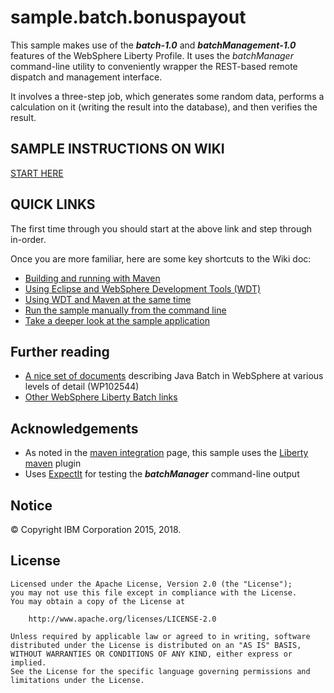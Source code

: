 # sample.batch.bonuspayout

This sample makes use of the ***batch-1.0*** and ***batchManagement-1.0*** features of the WebSphere Liberty Profile.
It uses the *batchManager* command-line utility to conveniently wrapper the REST-based remote dispatch and management interface.

It involves a three-step job, which generates some random data, performs a calculation on it (writing the result into the database), and then verifies the result.

## SAMPLE INSTRUCTIONS ON WIKI
[START HERE](https://github.com/WASdev/sample.batch.bonuspayout/wiki/)

## QUICK LINKS

The first time through you should start at the above link and step through in-order.

Once you are more familiar, here are some key shortcuts to the Wiki doc:

* [Building and running with Maven][1]
* [Using Eclipse and WebSphere Development Tools (WDT)][2]
* [Using WDT and Maven at the same time][3]
* [Run the sample manually from the command line][4]
* [Take a deeper look at the sample application][5]

## Further reading

* [A nice set of documents](https://www.ibm.com/support/techdocs/atsmastr.nsf/WebIndex/WP102544) describing Java Batch in WebSphere at various levels of detail (WP102544)
* [Other WebSphere Liberty Batch links][6]

## Acknowledgements

* As noted in the [maven integration](/docs/Maven-integration.md) page, this sample uses the [Liberty maven](https://github.com/WASdev/ci.maven) plugin
* Uses [ExpectIt](https://github.com/Alexey1Gavrilov/ExpectIt) for testing the ***batchManager*** command-line output

[1]: https://github.com/WASdev/sample.batch.bonuspayout/wiki/Maven-integration.md "Running with Maven"
[2]: https://github.com/WASdev/sample.batch.bonuspayout/wiki/Using-WDT.md "Using WDT"
[3]: https://github.com/WASdev/sample.batch.bonuspayout/wiki/Maven-WDT.md "Maven with WDT"
[4]: https://github.com/WASdev/sample.batch.bonuspayout/wiki/Running-manually-from-CLI.md "Running with CLI"
[5]: https://github.com/WASdev/sample.batch.bonuspayout/wiki/ApplicationDetails.md "App details"
[6]: https://github.com/WASdev/sample.batch.bonuspayout/wiki/WebSphereLibertyBatchLinks "Liberty Batch links"


## Notice

© Copyright IBM Corporation 2015, 2018.

## License

```text
Licensed under the Apache License, Version 2.0 (the "License");
you may not use this file except in compliance with the License.
You may obtain a copy of the License at

    http://www.apache.org/licenses/LICENSE-2.0

Unless required by applicable law or agreed to in writing, software
distributed under the License is distributed on an "AS IS" BASIS,
WITHOUT WARRANTIES OR CONDITIONS OF ANY KIND, either express or implied.
See the License for the specific language governing permissions and
limitations under the License.
````
